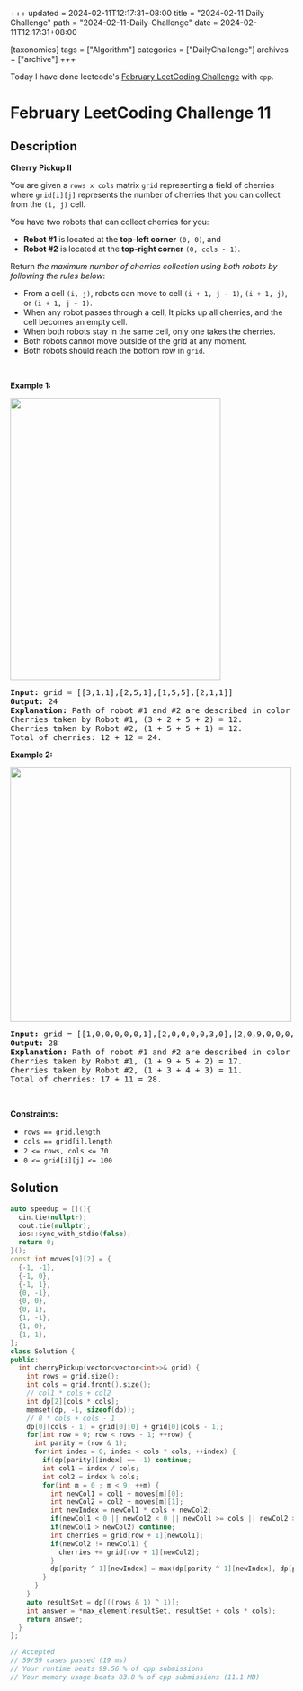 +++
updated = 2024-02-11T12:17:31+08:00
title = "2024-02-11 Daily Challenge"
path = "2024-02-11-Daily-Challenge"
date = 2024-02-11T12:17:31+08:00

[taxonomies]
tags = ["Algorithm"]
categories = ["DailyChallenge"]
archives = ["archive"]
+++

Today I have done leetcode's [February LeetCoding Challenge](https://leetcode.com/problems/cherry-pickup-ii/) with `cpp`.

<!-- more -->

# February LeetCoding Challenge 11

## Description

**Cherry Pickup II**

<p>You are given a <code>rows x cols</code> matrix <code>grid</code> representing a field of cherries where <code>grid[i][j]</code> represents the number of cherries that you can collect from the <code>(i, j)</code> cell.</p>

<p>You have two robots that can collect cherries for you:</p>

<ul>
	<li><strong>Robot #1</strong> is located at the <strong>top-left corner</strong> <code>(0, 0)</code>, and</li>
	<li><strong>Robot #2</strong> is located at the <strong>top-right corner</strong> <code>(0, cols - 1)</code>.</li>
</ul>

<p>Return <em>the maximum number of cherries collection using both robots by following the rules below</em>:</p>

<ul>
	<li>From a cell <code>(i, j)</code>, robots can move to cell <code>(i + 1, j - 1)</code>, <code>(i + 1, j)</code>, or <code>(i + 1, j + 1)</code>.</li>
	<li>When any robot passes through a cell, It picks up all cherries, and the cell becomes an empty cell.</li>
	<li>When both robots stay in the same cell, only one takes the cherries.</li>
	<li>Both robots cannot move outside of the grid at any moment.</li>
	<li>Both robots should reach the bottom row in <code>grid</code>.</li>
</ul>

<p>&nbsp;</p>
<p><strong class="example">Example 1:</strong></p>
<img alt="" src="https://assets.leetcode.com/uploads/2020/04/29/sample_1_1802.png" style="width: 374px; height: 501px;" />
<pre>
<strong>Input:</strong> grid = [[3,1,1],[2,5,1],[1,5,5],[2,1,1]]
<strong>Output:</strong> 24
<strong>Explanation:</strong> Path of robot #1 and #2 are described in color green and blue respectively.
Cherries taken by Robot #1, (3 + 2 + 5 + 2) = 12.
Cherries taken by Robot #2, (1 + 5 + 5 + 1) = 12.
Total of cherries: 12 + 12 = 24.
</pre>

<p><strong class="example">Example 2:</strong></p>
<img alt="" src="https://assets.leetcode.com/uploads/2020/04/23/sample_2_1802.png" style="width: 500px; height: 452px;" />
<pre>
<strong>Input:</strong> grid = [[1,0,0,0,0,0,1],[2,0,0,0,0,3,0],[2,0,9,0,0,0,0],[0,3,0,5,4,0,0],[1,0,2,3,0,0,6]]
<strong>Output:</strong> 28
<strong>Explanation:</strong> Path of robot #1 and #2 are described in color green and blue respectively.
Cherries taken by Robot #1, (1 + 9 + 5 + 2) = 17.
Cherries taken by Robot #2, (1 + 3 + 4 + 3) = 11.
Total of cherries: 17 + 11 = 28.
</pre>

<p>&nbsp;</p>
<p><strong>Constraints:</strong></p>

<ul>
	<li><code>rows == grid.length</code></li>
	<li><code>cols == grid[i].length</code></li>
	<li><code>2 &lt;= rows, cols &lt;= 70</code></li>
	<li><code>0 &lt;= grid[i][j] &lt;= 100</code></li>
</ul>


## Solution

``` cpp
auto speedup = [](){
  cin.tie(nullptr);
  cout.tie(nullptr);
  ios::sync_with_stdio(false);
  return 0;
}();
const int moves[9][2] = {
  {-1, -1},
  {-1, 0},
  {-1, 1},
  {0, -1},
  {0, 0},
  {0, 1},
  {1, -1},
  {1, 0},
  {1, 1},
};
class Solution {
public:
  int cherryPickup(vector<vector<int>>& grid) {
    int rows = grid.size();
    int cols = grid.front().size();
    // col1 * cols + col2
    int dp[2][cols * cols];
    memset(dp, -1, sizeof(dp));
    // 0 * cols + cols - 1
    dp[0][cols - 1] = grid[0][0] + grid[0][cols - 1];
    for(int row = 0; row < rows - 1; ++row) {
      int parity = (row & 1);
      for(int index = 0; index < cols * cols; ++index) {
        if(dp[parity][index] == -1) continue;
        int col1 = index / cols;
        int col2 = index % cols;
        for(int m = 0 ; m < 9; ++m) {
          int newCol1 = col1 + moves[m][0];
          int newCol2 = col2 + moves[m][1];
          int newIndex = newCol1 * cols + newCol2;
          if(newCol1 < 0 || newCol2 < 0 || newCol1 >= cols || newCol2 >= cols) continue;
          if(newCol1 > newCol2) continue;
          int cherries = grid[row + 1][newCol1];
          if(newCol2 != newCol1) {
            cherries += grid[row + 1][newCol2];
          }
          dp[parity ^ 1][newIndex] = max(dp[parity ^ 1][newIndex], dp[parity][index] + cherries);
        }
      }
    }
    auto resultSet = dp[((rows & 1) ^ 1)];
    int answer = *max_element(resultSet, resultSet + cols * cols);
    return answer;
  }
};

// Accepted
// 59/59 cases passed (19 ms)
// Your runtime beats 99.56 % of cpp submissions
// Your memory usage beats 83.8 % of cpp submissions (11.1 MB)
```
